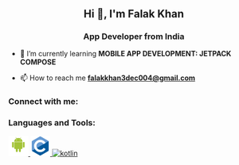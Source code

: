 <h1 align="center"  <img src="https://www.google.com/url?sa=i&url=https%3A%2F%2Fblog.google%2Fproducts%2Fandroid%2Fevolving-android-brand%2F&psig=AOvVaw0QP1N6WUHxYGJQfwoVL3wh&ust=1731351269556000&source=images&cd=vfe&opi=89978449&ved=0CBQQjRxqFwoTCPDk3p240okDFQAAAAAdAAAAABAQ" alt="Description of Image" width="500" height="300">
<h2 align="center">Hi 👋, I'm Falak Khan</h2>
<h3 align="center">App Developer from India</h3>

- 🌱 I’m currently learning **MOBILE APP DEVELOPMENT: JETPACK COMPOSE**

- 📫 How to reach me **falakkhan3dec004@gmail.com**

<h3 align="left">Connect with me:</h3>
<p align="left">
</p>

<h3 align="left">Languages and Tools:</h3>
<p align="left"> <a href="https://developer.android.com" target="_blank" rel="noreferrer"> <img src="https://raw.githubusercontent.com/devicons/devicon/master/icons/android/android-original-wordmark.svg" alt="android" width="40" height="40"/> </a> <a href="https://www.cprogramming.com/" target="_blank" rel="noreferrer"> <img src="https://raw.githubusercontent.com/devicons/devicon/master/icons/c/c-original.svg" alt="c" width="40" height="40"/> </a> <a href="https://kotlinlang.org" target="_blank" rel="noreferrer"> <img src="https://www.vectorlogo.zone/logos/kotlinlang/kotlinlang-icon.svg" alt="kotlin" width="40" height="40"/> </a> </p>
